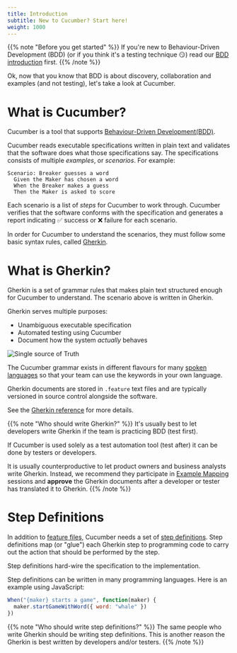 ```yaml
---
title: Introduction
subtitle: New to Cucumber? Start here!
weight: 1000
---
```


{{% note "Before you get started" %}}
If you're new to Behaviour-Driven Development (BDD) (or if you think it's a testing technique 😏) read
our [BDD introduction](/docs/bdd) first.
{{% /note %}}

Ok, now that you know that BDD is about discovery, collaboration and examples
(and not testing), let's take a look at Cucumber.

# What is Cucumber?

Cucumber is a tool that supports [Behaviour-Driven Development(BDD)](/docs/bdd).

Cucumber reads executable specifications written in plain text and validates that the
software does what those specifications say. The specifications consists of multiple
*examples*, or *scenarios*. For example:

```gherkin
Scenario: Breaker guesses a word
  Given the Maker has chosen a word
  When the Breaker makes a guess
  Then the Maker is asked to score
```

Each scenario is a list of *steps* for Cucumber to work through. Cucumber verifies
that the software conforms with the specification and generates a report indicating
✅ success or ❌ failure for each scenario.

In order for Cucumber
to understand the scenarios, they must follow some basic syntax rules, called [Gherkin](/docs/gherkin/).

# What is Gherkin?

Gherkin is a set of grammar rules that makes plain text structured enough
for Cucumber to understand. The scenario above is written in Gherkin.

Gherkin serves multiple purposes:

- Unambiguous executable specification
- Automated testing using Cucumber
- Document how the system *actually* behaves

![Single source of Truth](/img/single-source-of-truth-256x256.png)

The Cucumber grammar exists in different flavours for many [spoken languages](/docs/gherkin/reference#spoken-languages)
so that your team can use the keywords in your own language.

Gherkin documents are stored in `.feature` text files and are typically versioned in source control
alongside the software.

See the [Gherkin reference](/docs/gherkin) for more details.

{{% note "Who should write Gherkin?" %}}
It's usually best to let developers write Gherkin if the team is practicing BDD (test first).

If Cucumber is used solely as a test automation tool (test after) it can be done by
testers or developers.

It is usually counterproductive to let product owners and business analysts write Gherkin.
Instead, we recommend they participate in [Example Mapping](/docs/bdd/example-mapping) sessions
and **approve** the Gherkin documents after a developer or tester has translated it to Gherkin.
{{% /note %}}

# Step Definitions

In addition to [feature files](/docs/gherkin/reference#feature), Cucumber needs a set of [step definitions](/docs/cucumber/step-definitions). Step definitions map (or "glue") each
Gherkin step to programming code to carry out the  action that should be performed by the step.

Step definitions hard-wire the specification to the implementation.

<!-- TODO: Illustration (Feature) - (Step Defs) -> (System) -->

Step definitions can be written in many programming languages. Here is an example
using JavaScript:

```javascript
When("{maker} starts a game", function(maker) {
  maker.startGameWithWord({ word: "whale" })
})
```

{{% note "Who should write step definitions?" %}}
The same people who write Gherkin should be writing step definitions. This is another reason the Gherkin is best written by developers and/or testers.
{{% /note %}}
